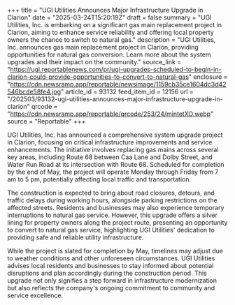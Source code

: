 +++
title = "UGI Utilities Announces Major Infrastructure Upgrade in Clarion"
date = "2025-03-24T15:20:19Z"
draft = false
summary = "UGI Utilities, Inc. is embarking on a significant gas main replacement project in Clarion, aiming to enhance service reliability and offering local property owners the chance to switch to natural gas."
description = "UGI Utilities, Inc. announces gas main replacement project in Clarion, providing opportunities for natural gas conversion. Learn more about the system upgrades and their impact on the community."
source_link = "https://ugi.reportablenews.com/pr/ugi-upgrades-scheduled-to-begin-in-clarion-could-provide-opportunities-to-convert-to-natural-gas"
enclosure = "https://cdn.newsramp.app/reportable/newsimage/1159cb35ce1604dc3d42546bcde58fe4.jpg"
article_id = 93132
feed_item_id = 12156
url = "/202503/93132-ugi-utilities-announces-major-infrastructure-upgrade-in-clarion"
qrcode = "https://cdn.newsramp.app/reportable/qrcode/253/24/mintetXO.webp"
source = "Reportable"
+++

<p>UGI Utilities, Inc. has announced a comprehensive system upgrade project in Clarion, focusing on critical infrastructure improvements and service enhancements. The initiative involves replacing gas mains across several key areas, including Route 68 between Caa Lane and Dolby Street, and Water Run Road at its intersection with Route 68. Scheduled for completion by the end of May, the project will operate Monday through Friday from 7 am to 5 pm, potentially affecting local traffic and transportation.</p><p>The construction is expected to bring about road closures, detours, and traffic delays during working hours, alongside parking restrictions on the affected streets. Residents and businesses may also experience temporary interruptions to natural gas service. However, this upgrade offers a silver lining for property owners along the project route, presenting an opportunity to convert to natural gas service, highlighting UGI Utilities' dedication to providing safe and reliable utility infrastructure.</p><p>While the project is slated for completion by May, timelines may adjust due to weather conditions and other unforeseen circumstances. UGI Utilities advises local residents and businesses to stay informed about potential disruptions and plan accordingly during the construction period. This upgrade not only signifies a step forward in infrastructure modernization but also reflects the company's ongoing commitment to community and service excellence.</p>